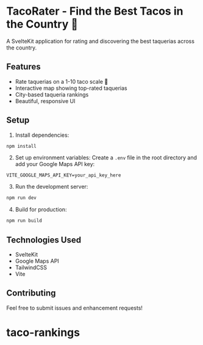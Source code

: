 # TacoRater - Find the Best Tacos in the Country 🌮

A SvelteKit application for rating and discovering the best taquerias across the country.

## Features

- Rate taquerias on a 1-10 taco scale 🌮
- Interactive map showing top-rated taquerias
- City-based taqueria rankings
- Beautiful, responsive UI

## Setup

1. Install dependencies:
```bash
npm install
```

2. Set up environment variables:
Create a `.env` file in the root directory and add your Google Maps API key:
```
VITE_GOOGLE_MAPS_API_KEY=your_api_key_here
```

3. Run the development server:
```bash
npm run dev
```

4. Build for production:
```bash
npm run build
```

## Technologies Used

- SvelteKit
- Google Maps API
- TailwindCSS
- Vite

## Contributing

Feel free to submit issues and enhancement requests!
# taco-rankings
